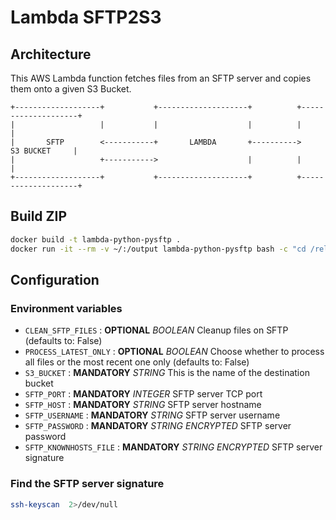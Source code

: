 # Lambda SFTP2S3

## Architecture

This AWS Lambda function fetches files from an SFTP server and copies them onto a
given S3 Bucket.

```
+-------------------+           +--------------------+          +--------------------+
|                   |           |                    |          |                    |
|       SFTP        <-----------+       LAMBDA       +---------->      S3 BUCKET     |
|                   +----------->                    |          |                    |
+-------------------+           +--------------------+          +--------------------+
```

## Build ZIP

```bash
docker build -t lambda-python-pysftp .
docker run -it --rm -v ~/:/output lambda-python-pysftp bash -c "cd /release; zip -r /output/sftp2S3.zip ."
```

## Configuration

### Environment variables

- `CLEAN_SFTP_FILES` : **OPTIONAL** *BOOLEAN* Cleanup files on SFTP (defaults to: False)
- `PROCESS_LATEST_ONLY` : **OPTIONAL** *BOOLEAN* Choose whether to process all files or the most recent one only (defaults to: False)
- `S3_BUCKET` : **MANDATORY** *STRING* This is the name of the destination bucket
- `SFTP_PORT` : **MANDATORY** *INTEGER* SFTP server TCP port
- `SFTP_HOST` : **MANDATORY** *STRING* SFTP server hostname
- `SFTP_USERNAME` : **MANDATORY** *STRING* SFTP server username
- `SFTP_PASSWORD` : **MANDATORY** *STRING* *ENCRYPTED* SFTP server password
- `SFTP_KNOWNHOSTS_FILE` : **MANDATORY** *STRING* *ENCRYPTED* SFTP server signature

### Find the SFTP server signature

```bash
ssh-keyscan  2>/dev/null
```
